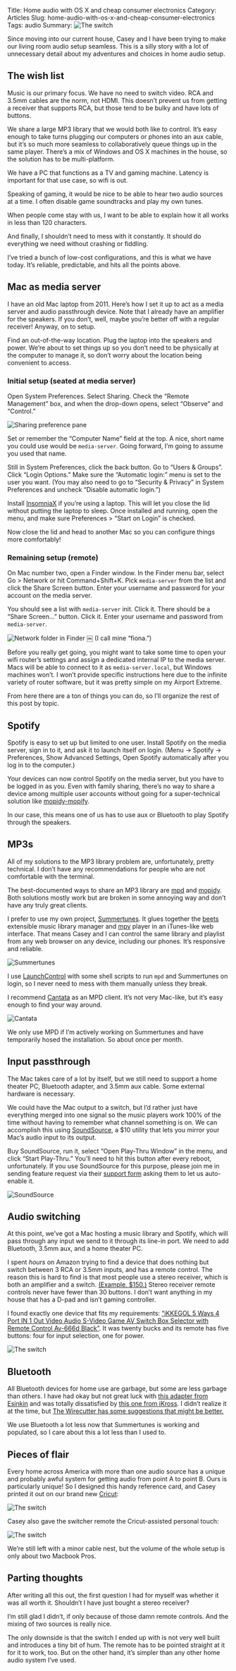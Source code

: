 Title: Home audio with OS X and cheap consumer electronics
Category: Articles
Slug: home-audio-with-os-x-and-cheap-consumer-electronics
Tags: audio
Summary: ![The switch](|static|/img/home_audio_adventures/reference_card.jpg)

Since moving into our current house, Casey and I have been trying to make our living room audio setup seamless. This is a silly story with a lot of unnecessary detail about my adventures and choices in home audio setup.

## The wish list

Music is our primary focus. We have no need to switch video. RCA and 3.5mm cables are the norm, not HDMI. This doesn’t prevent us from getting a receiver that supports RCA, but those tend to be bulky and have lots of buttons.

We share a large MP3 library that we would both like to control. It’s easy enough to take turns plugging our computers or phones into an aux cable, but it’s so much more seamless to collaboratively queue things up in the same player. There’s a mix of Windows and OS X machines in the house, so the solution has to be multi-platform.

We have a PC that functions as a TV and gaming machine. Latency is important for that use case, so wifi is out.

Speaking of gaming, it would be nice to be able to hear two audio sources at a time. I often disable game soundtracks and play my own tunes.

When people come stay with us, I want to be able to explain how it all works in less than 120 characters.

And finally, I shouldn’t need to mess with it constantly. It should do everything we need without crashing or fiddling.

I’ve tried a bunch of low-cost configurations, and this is what we have today. It’s reliable, predictable, and hits all the points above.

## Mac as media server

I have an old Mac laptop from 2011. Here’s how I set it up to act as a media server and audio passthrough device. Note that I already have an amplifier for the speakers. If you don’t, well, maybe you’re better off with a regular receiver! Anyway, on to setup.

Find an out-of-the-way location. Plug the laptop into the speakers and power. We’re about to set things up so you don’t need to be physically at the computer to manage it, so don’t worry about the location being convenient to access.

### Initial setup (seated at media server)

Open System Preferences. Select Sharing. Check the “Remote Management” box, and when the drop-down opens, select “Observe” and “Control.”

![Sharing preference pane](|static|/img/home_audio_adventures/prefpane_sharing.png)

Set or remember the “Computer Name” field at the top. A nice, short name you could use would be `media-server`. Going forward, I’m going to assume you used that name.

Still in System Preferences, click the back button. Go to “Users & Groups”. Click “Login Options.” Make sure the “Automatic login:” menu is set to the user you want. (You may also need to go to “Security & Privacy” in System Preferences and uncheck “Disable automatic login.”)

Install [InsomniaX](http://semaja2.net/projects/insomniaxinfo/) if you’re using a laptop. This will let you close the lid without putting the laptop to sleep. Once installed and running, open the menu, and make sure Preferences > “Start on Login” is checked.

Now close the lid and head to another Mac so you can configure things more comfortably!

### Remaining setup (remote)

On Mac number two, open a Finder window. In the Finder menu bar, select Go > Network or hit Command+Shift+K. Pick `media-server` from the list and click the Share Screen button. Enter your username and password for your account on the media server.

You should see a list with `media-server` init. Click it. There should be a “Share Screen…” button. Click it. Enter your username and password from `media-server`.

![Network folder in Finder](|static|/img/home_audio_adventures/finder_network.png)
￼
(I call mine “fiona.”)

Before you really get going, you might want to take some time to open your wifi router’s settings and assign a dedicated internal IP to the media server. Macs will be able to connect to it as `media-server.local`, but Windows machines won’t. I won’t provide specific instructions here due to the infinite variety of router software, but it was pretty simple on my Airport Extreme.

From here there are a ton of things you can do, so I’ll organize the rest of this post by topic.

## Spotify

Spotify is easy to set up but limited to one user. Install Spotify on the media server, sign in to it, and ask it to launch itself on login. (Menu -> Spotify -> Preferences, Show Advanced Settings, Open Spotify automatically after you log in to the computer.)

Your devices can now control Spotify on the media server, but you have to be logged in as you. Even with family sharing, there’s no way to share a device among multiple user accounts without going for a super-technical solution like [mopidy-mopify](https://github.com/dirkgroenen/mopidy-mopify).

In our case, this means one of us has to use aux or Bluetooth to play Spotify through the speakers.

## MP3s

All of my solutions to the MP3 library problem are, unfortunately, pretty technical. I don’t have any recommendations for people who are not comfortable with the terminal.

The best-documented ways to share an MP3 library are [mpd](https://www.musicpd.org) and [mopidy](https://www.mopidy.com). Both solutions mostly work but are broken in some annoying way and don’t have any truly great clients.

I prefer to use my own project, [Summertunes](https://github.com/irskep/summertunes). It glues together the [beets](http://beets.io) extensible music library manager and [mpv](https://mpv.io) player in an iTunes-like web interface. That means Casey and I can control the same library and playlist from any web browser on any device, including our phones. It’s responsive and reliable.

![Summertunes](|static|/img/home_audio_adventures/summertunes.png)

I use [LaunchControl](http://www.soma-zone.com/LaunchControl/) with some shell scripts to run `mpd` and Summertunes on login, so I never need to mess with them manually unless they break.

I recommend [Cantata](https://github.com/CDrummond/cantata/releases) as an MPD client. It’s not very Mac-like, but it’s easy enough to find your way around.

![Cantata](|static|/img/home_audio_adventures/cantata.png)

We only use MPD if I’m actively working on Summertunes and have temporarily hosed the installation. So about once per month.

## Input passthrough

The Mac takes care of a lot by itself, but we still need to support a home theater PC, Bluetooth adapter, and 3.5mm aux cable. Some external hardware is necessary.

We could have the Mac output to a switch, but I’d rather just have everything merged into one signal so the music players work 100% of the time without having to remember what channel something is on. We can accomplish this using [SoundSource](https://rogueamoeba.com/soundsource/), a $10 utility that lets you mirror your Mac’s audio input to its output.

Buy SoundSource, run it, select “Open Play-Thru Window” in the menu, and click “Start Play-Thru.” You’ll need to hit this button after every reboot, unfortunately. If you use SoundSource for this purpose, please join me in sending feature request via their [support form](https://rogueamoeba.com/support/knowledgebase/?showCategory=SoundSource) asking them to let us auto-enable it.

![SoundSource](|static|/img/home_audio_adventures/soundsource.png)

## Audio switching

At this point, we’ve got a Mac hosting a music library and Spotify, which will pass through any input we send to it through its line-in port. We need to add Bluetooth, 3.5mm aux, and a home theater PC.

I spent _hours_ on Amazon trying to find a device that does nothing but switch between 3 RCA or 3.5mm inputs, and has a remote control. The reason this is hard to find is that most people use a stereo receiver, which is both an amplifier and a switch. [(Example, $150.)](https://www.amazon.com/Yamaha-R-S202BL-Stereo-Receiver/dp/B01EMQI2CU/) Stereo receiver remote controls never have fewer than 30 buttons. I don’t want anything in my house that has a D-pad and isn’t gaming controller.

I found exactly one device that fits my requirements: [“iKKEGOL 5 Ways 4 Port IN 1 Out Video Audio S-Video Game AV Switch Box Selector with Remote Control Av-666d Black”](https://www.amazon.com/gp/product/B01HGISAOQ/). It was twenty bucks and its remote has five buttons: four for input selection, one for power.

![The switch](|static|/img/home_audio_adventures/switch.jpg)

## Bluetooth

All Bluetooth devices for home use are garbage, but some are less garbage than others. I have had okay but not great luck with [this adapter from Esinkin](https://www.amazon.com/gp/product/B016NUTG5K/) and was totally dissatisfied by [this one from iKross](https://www.amazon.com/gp/product/B00SW0523A/). I didn’t realize it at the time, but [The Wirecutter has some suggestions that might be better.](http://thewirecutter.com/reviews/best-bluetooth-audio-receiver-for-your-home-stereo-or-speakers/)

We use Bluetooth a lot less now that Summertunes is working and populated, so I care about this a lot less than I used to.

## Pieces of flair

Every home across America with more than one audio source has a unique and probably awful system for getting audio from point A to point B. Ours is particularly unique! So I designed this handy reference card, and Casey printed it out on our brand new [Cricut](https://cricut.com):

![The switch](|static|/img/home_audio_adventures/reference_card.jpg)

Casey also gave the switcher remote the Cricut-assisted personal touch:

![The switch](|static|/img/home_audio_adventures/remote.jpg)

We’re still left with a minor cable nest, but the volume of the whole setup is only about two Macbook Pros.

## Parting thoughts

After writing all this out, the first question I had for myself was whether it was all worth it. Shouldn’t I have just bought a stereo receiver?

I’m still glad I didn’t, if only because of those damn remote controls. And the mixing of two sources is really nice.

The only downside is that the switch I ended up with is not very well built and introduces a tiny bit of hum. The remote has to be pointed straight at it for it to work, too. But on the other hand, it’s simpler than any other home audio system I’ve used.
